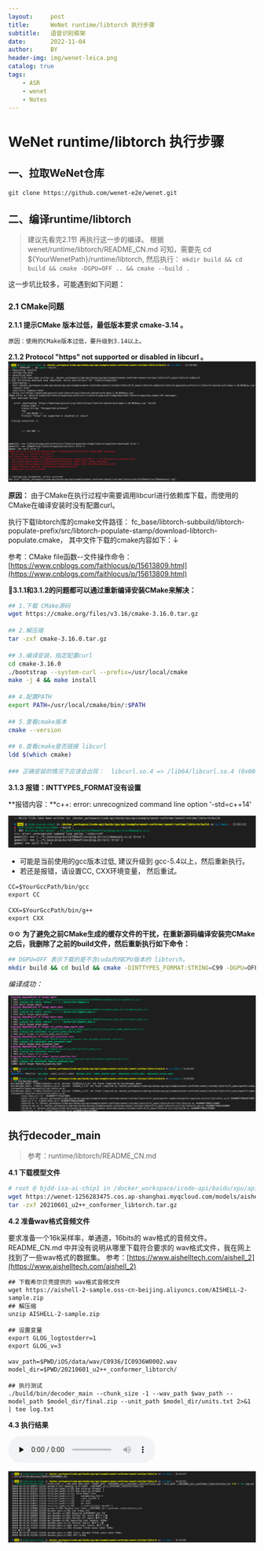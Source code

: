 ```yaml
---
layout:     post
title:      WeNet runtime/libtorch 执行步骤
subtitle:   语音识别框架
date:       2022-11-04
author:     BY
header-img: img/wenet-leica.png
catalog: true
tags:
    - ASR
    - wenet
    - Notes
---
```


# WeNet runtime/libtorch 执行步骤

## 一、拉取WeNet仓库
`git clone https://github.com/wenet-e2e/wenet.git`

## 二、编译runtime/libtorch
> 建议先看完2.1节 再执行这一步的编译。
根据 wenet/runtime/libtorch/README_CN.md 可知，需要先 cd ${YourWenetPath}/runtime/libtorch,  然后执行：
`mkdir build && cd build && cmake -DGPU=OFF .. && cmake --build .`

这一步坑比较多，可能遇到如下问题：

### 2.1 CMake问题

**2.1.1 提示CMake 版本过低，最低版本要求 cmake-3.14 。** 

	原因：使用的CMake版本过低，要升级到3.14以上。
	
**2.1.2 Protocol "https" not supported or disabled in libcurl 。** 
![](https://raw.githubusercontent.com/imoisture/imoisture.github.io/master/img/wenet-cmake-curl-error.png)

**原因：** 由于CMake在执行过程中需要调用libcurl进行依赖库下载，而使用的CMake在编译安装时没有配置curl。

 执行下载libtorch库的cmake文件路径：
 fc_base/libtorch-subbuild/libtorch-populate-prefix/src/libtorch-populate-stamp/download-libtorch-populate.cmake， 其中文件下载的cmake内容如下：↓
 
参考：CMake file函数--文件操作命令：[https://www.cnblogs.com/faithlocus/p/15613809.html](https://www.cnblogs.com/faithlocus/p/15613809.html)

🚀**3.1.1和3.1.2的问题都可以通过重新编译安装CMake来解决：**

```bash
## 1.下载 CMake源码
wget https://cmake.org/files/v3.16/cmake-3.16.0.tar.gz

## 2.解压缩
tar -zxf cmake-3.16.0.tar.gz

## 3.编译安装，指定配置curl
cd cmake-3.16.0
./bootstrap --system-curl --prefix=/usr/local/cmake
make -j 4 && make install

## 4.配置PATH
export PATH=/usr/local/cmake/bin/:$PATH

## 5.查看cmake版本
cmake --version

## 6.查看cmake是否链接 libcurl
ldd $(which cmake)

### 正确安装的情况下应该会出现：  libcurl.so.4 => /lib64/libcurl.so.4 (0x00007f0a13efe000)
```

**3.1.3  报错：INTTYPES_FORMAT没有设置**

**报错内容：**c++: error: unrecognized command line option '-std=c++14'  

![](https://raw.githubusercontent.com/imoisture/imoisture.github.io/master/img/wenet-c++14-error.png)

* 可能是当前使用的gcc版本过低, 建议升级到 gcc-5.4以上，然后重新执行。
* 若还是报错，请设置CC, CXX环境变量， 然后重试。

``` shell
CC=$YourGccPath/bin/gcc
export CC

CXX=$YourGccPath/bin/g++
export CXX
```

⚙️⚙️ **为了避免之前CMake生成的缓存文件的干扰，在重新源码编译安装完CMake之后，我删除了之前的build文件，然后重新执行如下命令：**

```bash
## DGPU=OFF 表示下载的是不含cuda的纯CPU版本的 libtorch。
mkdir build && cd build && cmake -DINTTYPES_FORMAT:STRING=C99 -DGPU=OFF .. && cmake --build .
```

*_编译成功：_*

![](https://raw.githubusercontent.com/imoisture/imoisture.github.io/master/img/wenet-compile-success.png)


## 执行decoder_main

> 参考：runtime/libtorch/README_CN.md

**4.1 下载模型文件**

``` bash
# root @ bjdd-isa-ai-chip1 in /docker_workspace/icode-api/baidu/xpu/api/example/wenet-conformer/wenet/runtime/libtorch on git:main o [5:49:35] 
wget https://wenet-1256283475.cos.ap-shanghai.myqcloud.com/models/aishell/20210601_u2%2B%2B_conformer_libtorch.tar.gz
tar -zxf 20210601_u2++_conformer_libtorch.tar.gz 
```

**4.2 准备wav格式音频文件**

要求准备一个16k采样率，单通道，16bits的 wav格式的音频文件。
README_CN.md 中并没有说明从哪里下载符合要求的 wav格式文件，我在网上找到了一些wav格式的数据集。
参考：[https://www.aishelltech.com/aishell_2](https://www.aishelltech.com/aishell_2)

``` shell
## 下载希尔贝壳提供的 wav格式音频文件
wget https://aishell-2-sample.oss-cn-beijing.aliyuncs.com/AISHELL-2-sample.zip
## 解压缩
unzip AISHELL-2-sample.zip

## 设置变量
export GLOG_logtostderr=1
export GLOG_v=3

wav_path=$PWD/iOS/data/wav/C0936/IC0936W0002.wav
model_dir=$PWD/20210601_u2++_conformer_libtorch/

## 执行测试
./build/bin/decoder_main --chunk_size -1 --wav_path $wav_path --model_path $model_dir/final.zip --unit_path $model_dir/units.txt 2>&1 | tee log.txt
```

**4.3 执行结果**

<audio id="audio" controls="" preload="none">
      <source id="wav" src="https://raw.githubusercontent.com/imoisture/imoisture.github.io/master/img/IC0936W0002.wav">
</audio>

![](https://raw.githubusercontent.com/imoisture/imoisture.github.io/master/img/wenet-run-success.png)


